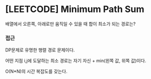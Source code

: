 # [LEETCODE] Minimum Path Sum

배열에서 오른쪽, 아래로만 움직일 수 있을 때 합이 최소가 되는 경로는?

### 접근

DP문제로 유명한 행렬 경로 문제이다.

어떤 지점 i,j에 도달하는 최소 경로는 자기 자신 + min(왼쪽 값, 위쪽 값)이다.

O(N\*N)의 시간 복잡도를 갖는다.
